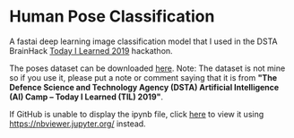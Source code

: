 # Human Pose Classification
A fastai deep learning image classification model that I used in the DSTA BrainHack [Today I Learned 2019](https://dsta.gov.sg/TIL) hackathon. 

The poses dataset can be downloaded [here](https://drive.google.com/file/d/1I7EXZkVUroegcNent506DpAKjcTvr_zD/view?usp=sharing). 
Note: The dataset is not mine so if you use it, please put a note or comment saying that it is from **"The Defence Science and Technology Agency (DSTA) Artificial Intelligence (AI) Camp – Today I Learned (TIL) 2019"**.

If GitHub is unable to display the ipynb file, click [here](https://nbviewer.jupyter.org/github/NicoleBernadetteOng/HumanPoseClassification-fastai/blob/master/HumanPoseClassification.ipynb) to view it using https://nbviewer.jupyter.org/ instead.
